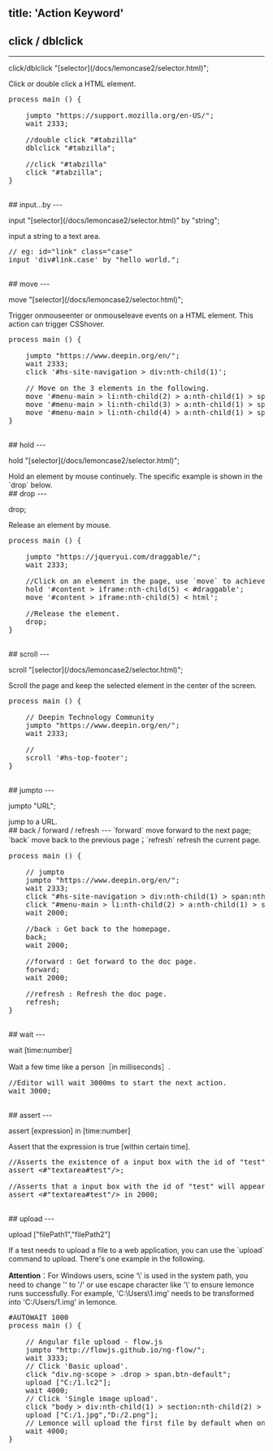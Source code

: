 title: 'Action Keyword'
---

## click / dblclick
---
<p class="alert alert-warning">click/dblclick "[selector](/docs/lemoncase2/selector.html)";</p>
Click or double click a HTML element.

<pre class='sublemon'>
process main () {
    
	jumpto "https://support.mozilla.org/en-US/";
	wait 2333;
	
	//double click "#tabzilla"
	dblclick "#tabzilla";
	
	//click "#tabzilla"
	click "#tabzilla";
}
</pre>

<br/>
## input...by
---
<p class="alert alert-warning">input "[selector](/docs/lemoncase2/selector.html)" by "string";</p>
input a string to a text area.

<pre class='sublemon'>
// eg: id="link" class="case" 
input 'div#link.case' by "hello world.";</pre>

<br/>
## move 
---
<p class="alert alert-warning">move "[selector](/docs/lemoncase2/selector.html)";</p>
Trigger onmouseenter or onmouseleave events on a HTML element. This action can trigger CSShover.

<pre class='sublemon'>
process main () {
    
	jumpto "https://www.deepin.org/en/";
	wait 2333;
	click '#hs-site-navigation > div:nth-child(1)';
	
	// Move on the 3 elements in the following.
	move '#menu-main > li:nth-child(2) > a:nth-child(1) > span:nth-child(1)';
	move '#menu-main > li:nth-child(3) > a:nth-child(1) > span:nth-child(1)';
	move '#menu-main > li:nth-child(4) > a:nth-child(1) > span:nth-child(1)';
}</pre>

<br/>
## hold
---
<p class="alert alert-warning">hold "[selector](/docs/lemoncase2/selector.html)";</p>
Hold an element by mouse continuely. The specific example is shown in the `drop` below.

<br/>
## drop
---
<p class="alert alert-warning">drop;</p>
Release an element by mouse.

<pre class="sublemon">
process main () {

	jumpto "https://jqueryui.com/draggable/";
	wait 2333;
	
	//Click on an element in the page, use `move` to achieve drag and pointer movement.
    hold '#content > iframe:nth-child(5) < #draggable';
    move '#content > iframe:nth-child(5) < html';
    
    //Release the element.
    drop;
}</pre>

<br/>
## scroll
---
<p class="alert alert-warning">scroll "[selector](/docs/lemoncase2/selector.html)";</p>
Scroll the page and keep the selected element in the center of the screen.

<pre class="sublemon">
process main () {
  
	// Deepin Technology Community
	jumpto "https://www.deepin.org/en/";
	wait 2333;
	
	//
	scroll '#hs-top-footer';
}</pre>

<br/>
## jumpto
---
<p class="alert alert-warning">jumpto "URL";</p>
jump to a URL.

<br/>
## back / forward / refresh
---
`forward` move forward to the next page; `back` move back to the previous page；`refresh` refresh the current page.

<pre class='sublemon'>
process main () {

	// jumpto
	jumpto "https://www.deepin.org/en/";
	wait 2333;
	click "#hs-site-navigation > div:nth-child(1) > span:nth-child(1)";
	click "#menu-main > li:nth-child(2) > a:nth-child(1) > span:nth-child(1)";
	wait 2000;
	
	//back : Get back to the homepage.
	back;
	wait 2000;
	
	//forward : Get forward to the doc page.
	forward;
	wait 2000;

    //refresh : Refresh the doc page.
	refresh;
}</pre>

<br/>
## wait
---
<p class="alert alert-warning">wait [time:number]</p>
Wait a few time like a person［in milliseconds］.

<pre class='sublemon'>
//Editor will wait 3000ms to start the next action.
wait 3000;</pre>

<br/>
## assert
---
<p class="alert alert-warning">assert [expression] in [time:number]</p>
Assert that the expression is true [within certain time].

<pre class='sublemon'>
//Asserts the existence of a input box with the id of "test".
assert <#"textarea#test"/>;

//Asserts that a input box with the id of "test" will appear in 2 seconds.
assert <#"textarea#test"/> in 2000;</pre>

<br/>
## upload
---
<p class="alert alert-warning">upload ["filePath1","filePath2"]</p>
If a test needs to upload a file to a web application, you can use the `upload` command to upload. There's one example in the following.

**Attention**：For Windows users, scine ‘\’ is used in the system path, you need to change '\' to '/' or use escape character like '\\\' to ensure lemonce runs successfully. For example, 'C:\Users\1.img' needs to be transformed into 'C:/Users/1.img' in lemonce.
<pre class='sublemon'>
#AUTOWAIT 1000
process main () {

	// Angular file upload - flow.js
	jumpto "http://flowjs.github.io/ng-flow/";
	wait 3333;
	// Click 'Basic upload'.
	click "div.ng-scope > .drop > span.btn-default";
	upload ["C:/1.lc2"];
	wait 4000;
	// Click 'Single image upload'.
	click "body > div:nth-child(1) > section:nth-child(2) > div:nth-child(10) > div:nth-child(4) > span:nth-child(1)";
    upload ["C:/1.jpg","D:/2.png"];
	// Lemonce will upload the first file by default when only one file is supported.
    wait 4000;
}</pre>